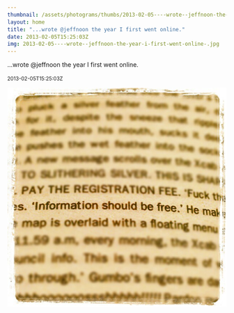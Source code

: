 ```yaml
---
thumbnail: /assets/photograms/thumbs/2013-02-05----wrote--jeffnoon-the-year-i-first-went-online-.png
layout: home
title: "...wrote @jeffnoon the year I first went online."
date: 2013-02-05T15:25:03Z
img: 2013-02-05----wrote--jeffnoon-the-year-i-first-went-online-.jpg
---
```


...wrote @jeffnoon the year I first went online.

<small>2013-02-05T15:25:03Z</small>

![...wrote @jeffnoon the year I first went online.](/assets/photograms/original/2013-02-05----wrote--jeffnoon-the-year-i-first-went-online-.jpg)
